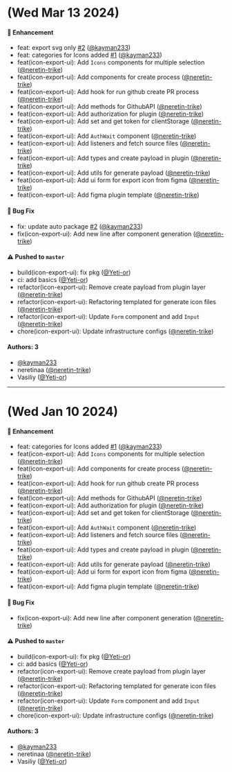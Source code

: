 # (Wed Mar 13 2024)

#### 🚀 Enhancement

- feat: export svg only [#2](https://github.com/salute-developers/figma-export/pull/2) ([@kayman233](https://github.com/kayman233))
- feat: categories for Icons added [#1](https://github.com/salute-developers/figma-export/pull/1) ([@kayman233](https://github.com/kayman233))
- feat(icon-export-ui): Add `Icons` components for multiple selection ([@neretin-trike](https://github.com/neretin-trike))
- feat(icon-export-ui): Add components for create process ([@neretin-trike](https://github.com/neretin-trike))
- feat(icon-export-ui): Add hook for run github create PR process ([@neretin-trike](https://github.com/neretin-trike))
- feat(icon-export-ui): Add methods for GithubAPI ([@neretin-trike](https://github.com/neretin-trike))
- feat(icon-export-ui): Add authorization for plugin ([@neretin-trike](https://github.com/neretin-trike))
- feat(icon-export-ui): Add set and get token for clientStorage ([@neretin-trike](https://github.com/neretin-trike))
- feat(icon-export-ui): Add `AuthWait` component ([@neretin-trike](https://github.com/neretin-trike))
- feat(icon-export-ui): Add listeners and fetch source files ([@neretin-trike](https://github.com/neretin-trike))
- feat(icon-export-ui): Add types and create payload in plugin ([@neretin-trike](https://github.com/neretin-trike))
- feat(icon-export-ui): Add utils for generate payload ([@neretin-trike](https://github.com/neretin-trike))
- feat(icon-export-ui): Add ui form for export icon from figma ([@neretin-trike](https://github.com/neretin-trike))
- feat(icon-export-ui): Add figma plugin template ([@neretin-trike](https://github.com/neretin-trike))

#### 🐛 Bug Fix

- fix: update auto package [#2](https://github.com/salute-developers/figma-export/pull/2) ([@kayman233](https://github.com/kayman233))
- fix(icon-export-ui): Add new line after component generation ([@neretin-trike](https://github.com/neretin-trike))

#### ⚠️ Pushed to `master`

- build(icon-export-ui): fix pkg ([@Yeti-or](https://github.com/Yeti-or))
- ci: add basics ([@Yeti-or](https://github.com/Yeti-or))
- refactor(icon-export-ui): Remove create payload from plugin layer ([@neretin-trike](https://github.com/neretin-trike))
- refactor(icon-export-ui): Refactoring templated for generate icon files ([@neretin-trike](https://github.com/neretin-trike))
- refactor(icon-export-ui): Update `Form` component and add `Input` ([@neretin-trike](https://github.com/neretin-trike))
- chore(icon-export-ui): Update infrastructure configs ([@neretin-trike](https://github.com/neretin-trike))

#### Authors: 3

- [@kayman233](https://github.com/kayman233)
- neretinaa ([@neretin-trike](https://github.com/neretin-trike))
- Vasiliy ([@Yeti-or](https://github.com/Yeti-or))

---

# (Wed Jan 10 2024)

#### 🚀 Enhancement

- feat: categories for Icons added [#1](https://github.com/salute-developers/figma-export/pull/1) ([@kayman233](https://github.com/kayman233))
- feat(icon-export-ui): Add `Icons` components for multiple selection ([@neretin-trike](https://github.com/neretin-trike))
- feat(icon-export-ui): Add components for create process ([@neretin-trike](https://github.com/neretin-trike))
- feat(icon-export-ui): Add hook for run github create PR process ([@neretin-trike](https://github.com/neretin-trike))
- feat(icon-export-ui): Add methods for GithubAPI ([@neretin-trike](https://github.com/neretin-trike))
- feat(icon-export-ui): Add authorization for plugin ([@neretin-trike](https://github.com/neretin-trike))
- feat(icon-export-ui): Add set and get token for clientStorage ([@neretin-trike](https://github.com/neretin-trike))
- feat(icon-export-ui): Add `AuthWait` component ([@neretin-trike](https://github.com/neretin-trike))
- feat(icon-export-ui): Add listeners and fetch source files ([@neretin-trike](https://github.com/neretin-trike))
- feat(icon-export-ui): Add types and create payload in plugin ([@neretin-trike](https://github.com/neretin-trike))
- feat(icon-export-ui): Add utils for generate payload ([@neretin-trike](https://github.com/neretin-trike))
- feat(icon-export-ui): Add ui form for export icon from figma ([@neretin-trike](https://github.com/neretin-trike))
- feat(icon-export-ui): Add figma plugin template ([@neretin-trike](https://github.com/neretin-trike))

#### 🐛 Bug Fix

- fix(icon-export-ui): Add new line after component generation ([@neretin-trike](https://github.com/neretin-trike))

#### ⚠️ Pushed to `master`

- build(icon-export-ui): fix pkg ([@Yeti-or](https://github.com/Yeti-or))
- ci: add basics ([@Yeti-or](https://github.com/Yeti-or))
- refactor(icon-export-ui): Remove create payload from plugin layer ([@neretin-trike](https://github.com/neretin-trike))
- refactor(icon-export-ui): Refactoring templated for generate icon files ([@neretin-trike](https://github.com/neretin-trike))
- refactor(icon-export-ui): Update `Form` component and add `Input` ([@neretin-trike](https://github.com/neretin-trike))
- chore(icon-export-ui): Update infrastructure configs ([@neretin-trike](https://github.com/neretin-trike))

#### Authors: 3

- [@kayman233](https://github.com/kayman233)
- neretinaa ([@neretin-trike](https://github.com/neretin-trike))
- Vasiliy ([@Yeti-or](https://github.com/Yeti-or))
